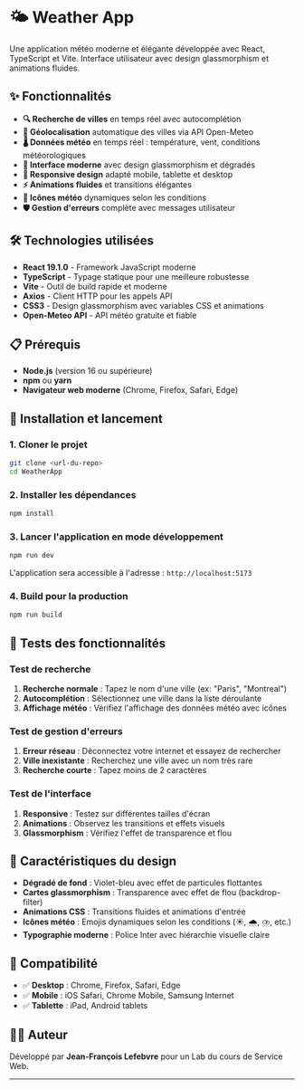 # 🌤️ Weather App

Une application météo moderne et élégante développée avec React, TypeScript et Vite. Interface utilisateur avec design glassmorphism et animations fluides.

## ✨ Fonctionnalités

- **🔍 Recherche de villes** en temps réel avec autocomplétion
- **📍 Géolocalisation** automatique des villes via API Open-Meteo
- **🌡️ Données météo** en temps réel : température, vent, conditions météorologiques
- **🎨 Interface moderne** avec design glassmorphism et dégradés
- **📱 Responsive design** adapté mobile, tablette et desktop
- **⚡ Animations fluides** et transitions élégantes
- **🎯 Icônes météo** dynamiques selon les conditions
- **🛡️ Gestion d'erreurs** complète avec messages utilisateur

## 🛠️ Technologies utilisées

- **React 19.1.0** - Framework JavaScript moderne
- **TypeScript** - Typage statique pour une meilleure robustesse
- **Vite** - Outil de build rapide et moderne
- **Axios** - Client HTTP pour les appels API
- **CSS3** - Design glassmorphism avec variables CSS et animations
- **Open-Meteo API** - API météo gratuite et fiable 

## 📋 Prérequis

- **Node.js** (version 16 ou supérieure)
- **npm** ou **yarn**
- **Navigateur web moderne** (Chrome, Firefox, Safari, Edge)

## 🚀 Installation et lancement

### 1. Cloner le projet
```bash
git clone <url-du-repo>
cd WeatherApp
```

### 2. Installer les dépendances
```bash
npm install
```

### 3. Lancer l'application en mode développement
```bash
npm run dev
```

L'application sera accessible à l'adresse : `http://localhost:5173`

### 4. Build pour la production
```bash
npm run build
```



## 🧪 Tests des fonctionnalités

### Test de recherche
1. **Recherche normale** : Tapez le nom d'une ville (ex: "Paris", "Montreal")
2. **Autocomplétion** : Sélectionnez une ville dans la liste déroulante
3. **Affichage météo** : Vérifiez l'affichage des données météo avec icônes

### Test de gestion d'erreurs
1. **Erreur réseau** : Déconnectez votre internet et essayez de rechercher
2. **Ville inexistante** : Recherchez une ville avec un nom très rare
3. **Recherche courte** : Tapez moins de 2 caractères

### Test de l'interface
1. **Responsive** : Testez sur différentes tailles d'écran
2. **Animations** : Observez les transitions et effets visuels
3. **Glassmorphism** : Vérifiez l'effet de transparence et flou

## 🎨 Caractéristiques du design

- **Dégradé de fond** : Violet-bleu avec effet de particules flottantes
- **Cartes glassmorphism** : Transparence avec effet de flou (backdrop-filter)
- **Animations CSS** : Transitions fluides et animations d'entrée
- **Icônes météo** : Emojis dynamiques selon les conditions (☀️, 🌧️, ⛈️, etc.)
- **Typographie moderne** : Police Inter avec hiérarchie visuelle claire

## 📱 Compatibilité

- ✅ **Desktop** : Chrome, Firefox, Safari, Edge
- ✅ **Mobile** : iOS Safari, Chrome Mobile, Samsung Internet
- ✅ **Tablette** : iPad, Android tablets

## 👨‍💻 Auteur

Développé par **Jean-François Lefebvre** pour un Lab du cours de Service Web.

---
